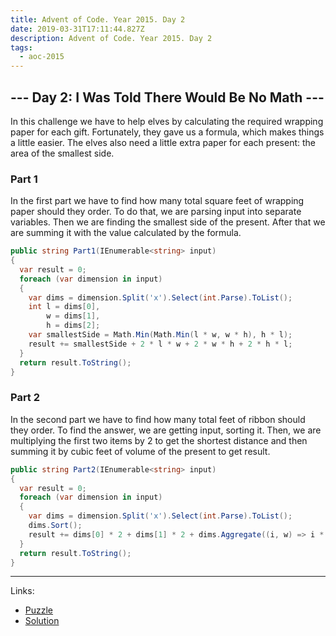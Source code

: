 ```yaml
---
title: Advent of Code. Year 2015. Day 2
date: 2019-03-31T17:11:44.827Z
description: Advent of Code. Year 2015. Day 2
tags:
  - aoc-2015
---
```

## --- Day 2: I Was Told There Would Be No Math ---

In this challenge we have to help elves by calculating the required wrapping paper for each gift. Fortunately, they gave us a formula, which makes things a little easier. The elves also need a little extra paper for each present: the area of the smallest side.

### Part 1

In the first part we have to find how many total square feet of wrapping paper should they order. To do that, we are parsing input into separate variables. Then we are finding the smallest side of the present. After that we are summing it with the value calculated by the formula.

```csharp
public string Part1(IEnumerable<string> input)
{
  var result = 0;
  foreach (var dimension in input)
  {
    var dims = dimension.Split('x').Select(int.Parse).ToList();
    int l = dims[0],
        w = dims[1],
        h = dims[2];
    var smallestSide = Math.Min(Math.Min(l * w, w * h), h * l);
    result += smallestSide + 2 * l * w + 2 * w * h + 2 * h * l;
  }
  return result.ToString();
}
```

### Part 2

In the second part we have to find how many total feet of ribbon should they order. To find the answer, we are getting input, sorting it. Then, we are multiplying the first two items by 2 to get the shortest distance and then summing it by cubic feet of volume of the present to get result.

```csharp
public string Part2(IEnumerable<string> input)
{
  var result = 0;
  foreach (var dimension in input)
  {
    var dims = dimension.Split('x').Select(int.Parse).ToList();
    dims.Sort();
    result += dims[0] * 2 + dims[1] * 2 + dims.Aggregate((i, w) => i * w);
  }
  return result.ToString();
}
```

---
Links:
* [Puzzle](https://adventofcode.com/2015/day/2)
* [Solution](https://github.com/PDmatrix/advent-of-code/tree/master/CSharp/Solutions/2015/2)
